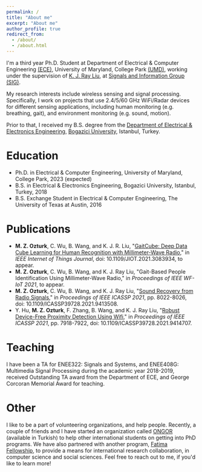 ```yaml
---
permalink: /
title: "About me"
excerpt: "About me"
author_profile: true
redirect_from: 
  - /about/
  - /about.html
---
```


I'm a third year Ph.D. Student at Department of Electrical & Computer Engineering [(ECE)](https://ece.umd.edu/), University of Maryland, College Park [(UMD)](https://umd.edu/), working under the supervision of [K. J. Ray Liu](http://www.cspl.umd.edu/kjrliu/), at [Signals and Information Group (SIG)](http://sig.umd.edu/).

My research interests include wireless sensing and signal processing. Specifically, I work on projects that use 2.4/5/60 GHz WiFi/Radar devices for different sensing applications, including human monitoring (e.g. breathing, gait), and environment monitoring (e.g. sound, motion).

Prior to that, I received my B.S. degree from the [Department of Electrical & Electronics Engineering](https://ee.boun.edu.tr/), [Bogazici University](http://boun.edu.tr/en-US/Index), Istanbul, Turkey.

# Education
* Ph.D. in Electrical & Computer Engineering, University of Maryland, College Park, 2023 (expected)
* B.S. in Electrical & Electronics Engineering, Bogazici University, Istanbul, Turkey, 2018
* B.S. Exchange Student in Electrical & Computer Engineering, The University of Texas at Austin, 2016

# Publications
* **M. Z. Ozturk**, C. Wu, B. Wang, and K. J. R. Liu, "[GaitCube: Deep Data Cube Learning for Human Recognition with Millimeter-Wave Radio](https://ieeexplore.ieee.org/document/9440988)," in *IEEE Internet of Things Journal*, doi: 10.1109/JIOT.2021.3083934, to appear.
* **M. Z. Ozturk**, C. Wu, B. Wang, and K. J. Ray Liu, "Gait-Based People Identification Using Millimeter-Wave Radio," in *Proceedings of IEEE WF-IoT 2021*, to appear.
* **M. Z. Ozturk**, C. Wu, B. Wang, and K. J. Ray Liu, "[Sound Recovery from Radio Signals](https://ieeexplore.ieee.org/document/9413508)," in *Proceedings of IEEE ICASSP 2021*, pp. 8022-8026, doi: 10.1109/ICASSP39728.2021.9413508.
* Y. Hu, **M. Z. Ozturk**, F. Zhang, B. Wang, and K. J. Ray Liu, "[Robust Device-Free Proximity Detection Using Wifi](https://ieeexplore.ieee.org/document/9414707)," in *Proceedings of IEEE ICASSP 2021*, pp. 7918-7922, doi: 10.1109/ICASSP39728.2021.9414707.

# Teaching
I have been a TA for ENEE322: Signals and Systems, and ENEE408G: Multimedia Signal Processing during the academic year 2018-2019, received Outstanding TA award from the Department of ECE, and George Corcoran Memorial Award for teaching.

# Other
I like to be a part of volunteering organizations, and help people. Recently, a couple of friends and I have started an organization called [ONGOR](https://www.oncugonuller.com/) (available in Turkish) to help other international students on getting into PhD programs. We have also partnered with another program, [Fatima Fellowship](http://fatimafellowship.com/), to provide a means for international research collaboration, in computer science and social sciences. Feel free to reach out to me, if you'd like to learn more! 
